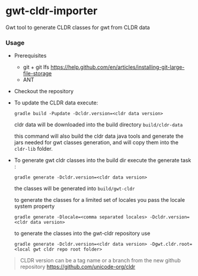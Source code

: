 # gwt-cldr-importer
Gwt tool to generate CLDR classes for gwt from CLDR data

### Usage

- Prerequisites

    - git + git lfs https://help.github.com/en/articles/installing-git-large-file-storage
    - ANT

- Checkout the repository
- To update the CLDR data execute:
 
    `gradle build -Pupdate -Dcldr.version=<cldr data version>`
    
    cldr data will be downloaded into the build directory `build/cldr-data`
    
    this command will also build the cldr data java tools and generate the jars needed for gwt classes generation, and will copy them into the `cldr-lib` folder.
    
- To generate gwt cldr classes into the build dir execute the generate task :

    `gradle generate -Dcldr.version=<cldr data version>`
    
    the classes will be generated into `build/gwt-cldr`
    
    to generate the classes for a limited set of locales you pass the locale system property
    
    `gradle generate -Dlocale=<comma separated locales> -Dcldr.version=<cldr data version>`
    
    to generate the classes into the gwt-cldr repository use 
    
    `gradle generate -Dcldr.version=<cldr data version> -Dgwt.cldr.root=<local gwt cldr repo root folder>`
    
    
> CLDR version can be a tag name or a branch from the new github repository https://github.com/unicode-org/cldr
    
